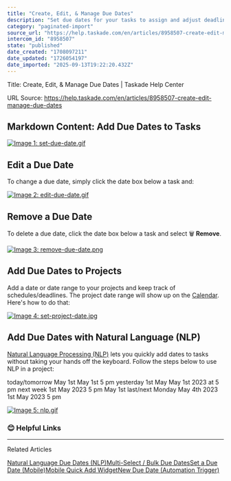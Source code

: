 ```yaml
---
title: "Create, Edit, & Manage Due Dates"
description: "Set due dates for your tasks to assign and adjust deadlines."
category: "paginated-import"
source_url: "https://help.taskade.com/en/articles/8958507-create-edit-manage-due-dates"
intercom_id: "8958507"
state: "published"
date_created: "1708097211"
date_updated: "1726054197"
date_imported: "2025-09-13T19:22:20.432Z"
---
```


Title: Create, Edit, & Manage Due Dates | Taskade Help Center

URL Source: https://help.taskade.com/en/articles/8958507-create-edit-manage-due-dates

Markdown Content:
**Add Due Dates to Tasks**
--------------------------

[![Image 1: set-due-date.gif](https://taskade.intercom-attachments-7.com/i/o/965375265/06d8654287c9a8c90c4ca67b/12756294453139?expires=1757792700&signature=07956eaf0a539cb9abb159cdffa1448719722a03c065370c7a3cdb2e9e655ada&req=fSYiFc57n4daFb4f3HP0gA8yvTBEsbAiCUlxdvyPkUXxxaInWF%2B%2F3S78D%2FoK%0A7VrsiSQrV3wiTow7zA%3D%3D%0A)](https://taskade.intercom-attachments-7.com/i/o/965375265/06d8654287c9a8c90c4ca67b/12756294453139?expires=1757792700&signature=07956eaf0a539cb9abb159cdffa1448719722a03c065370c7a3cdb2e9e655ada&req=fSYiFc57n4daFb4f3HP0gA8yvTBEsbAiCUlxdvyPkUXxxaInWF%2B%2F3S78D%2FoK%0A7VrsiSQrV3wiTow7zA%3D%3D%0A)

**Edit a Due Date**
-------------------

To change a due date, simply click the date box below a task and:

[![Image 2: edit-due-date.gif](https://taskade.intercom-attachments-7.com/i/o/965375264/2ea50e3205f20d416c04d51a/12756590119187?expires=1757792700&signature=6bd8b8e3014f7d7a2f64ee4fc7e0ae70efef7ec5e422e417b890a49cb70aa485&req=fSYiFc57n4dbFb4f3HP0gNMpwJYJetfjpVkfVCW6dOD9I%2BpOvKyBqsBoG8at%0AKL9RDfxqYUoEJkzjug%3D%3D%0A)](https://taskade.intercom-attachments-7.com/i/o/965375264/2ea50e3205f20d416c04d51a/12756590119187?expires=1757792700&signature=6bd8b8e3014f7d7a2f64ee4fc7e0ae70efef7ec5e422e417b890a49cb70aa485&req=fSYiFc57n4dbFb4f3HP0gNMpwJYJetfjpVkfVCW6dOD9I%2BpOvKyBqsBoG8at%0AKL9RDfxqYUoEJkzjug%3D%3D%0A)

**Remove a Due Date**
---------------------

To delete a due date, click the date box below a task and select 🗑 **Remove**.

[![Image 3: remove-due-date.png](https://taskade.intercom-attachments-7.com/i/o/965375266/69e8065a2f7386bdc560254e/12756583598227?expires=1757792700&signature=13d96840b3068a2b4e2ef90822956fa6c1dac0ee14e5615a5fbcd27dbb83f1e2&req=fSYiFc57n4dZFb4f3HP0gEYErYVM2%2BgMnkDyDB5kePq9ZxiLdx3OeUqANLFx%0AyTgZYnWmFhBqOYvwPg%3D%3D%0A)](https://taskade.intercom-attachments-7.com/i/o/965375266/69e8065a2f7386bdc560254e/12756583598227?expires=1757792700&signature=13d96840b3068a2b4e2ef90822956fa6c1dac0ee14e5615a5fbcd27dbb83f1e2&req=fSYiFc57n4dZFb4f3HP0gEYErYVM2%2BgMnkDyDB5kePq9ZxiLdx3OeUqANLFx%0AyTgZYnWmFhBqOYvwPg%3D%3D%0A)

**Add Due Dates to Projects**
-----------------------------

Add a date or date range to your projects and keep track of schedules/deadlines. The project date range will show up on the [Calendar](https://intercom.help/taskade/en/articles/8958375). Here's how to do that:

[![Image 4: set-project-date.jpg](https://taskade.intercom-attachments-7.com/i/o/965375261/9d500373223bb3c661e3efa1/12756652957843?expires=1757792700&signature=d92e1c480248495e2a5b0a1476299798bb5d5641d019630d91a0c78e5bb5c6fa&req=fSYiFc57n4deFb4f3HP0gAcH%2FVrVn2UqeDASPgmeBUb789zMMT1hI8pEEQwY%0AnmcKduJO2%2F0xt35Vfg%3D%3D%0A)](https://taskade.intercom-attachments-7.com/i/o/965375261/9d500373223bb3c661e3efa1/12756652957843?expires=1757792700&signature=d92e1c480248495e2a5b0a1476299798bb5d5641d019630d91a0c78e5bb5c6fa&req=fSYiFc57n4deFb4f3HP0gAcH%2FVrVn2UqeDASPgmeBUb789zMMT1hI8pEEQwY%0AnmcKduJO2%2F0xt35Vfg%3D%3D%0A)

**Add Due Dates with Natural Language (NLP)**
---------------------------------------------

[Natural Language Processing (NLP)](https://intercom.help/taskade/en/articles/8958456) lets you quickly add dates to tasks without taking your hands off the keyboard. Follow the steps below to use NLP in a project:

today/tomorrow May 1st May 1st 5 pm
yesterday 1st May May 1st 2023 at 5 pm
next week 1st May 2023 5 pm May 1st
last/next Monday May 4th 2023 1st May 2023 5 pm

[![Image 5: nlp.gif](https://taskade.intercom-attachments-7.com/i/o/965375276/709fd4bd8df00e4e5f5b0a13/24923859223699?expires=1757792700&signature=fc0b1244a3ada8d5d551b46055d2a66b8fafbf6e8cc9729c2a11f1f1b77db67f&req=fSYiFc57n4ZZFb4f3HP0gKVuUdE2sjvJC%2FrU9AKOeEbg5aH4xVEnE%2F2rnaXE%0AKRRG1ec%2BZLA%2FkDeaLg%3D%3D%0A)](https://taskade.intercom-attachments-7.com/i/o/965375276/709fd4bd8df00e4e5f5b0a13/24923859223699?expires=1757792700&signature=fc0b1244a3ada8d5d551b46055d2a66b8fafbf6e8cc9729c2a11f1f1b77db67f&req=fSYiFc57n4ZZFb4f3HP0gKVuUdE2sjvJC%2FrU9AKOeEbg5aH4xVEnE%2F2rnaXE%0AKRRG1ec%2BZLA%2FkDeaLg%3D%3D%0A)

### **😊 Helpful Links**

* * *

Related Articles

[Natural Language Due Dates (NLP)](https://help.taskade.com/en/articles/8958456-natural-language-due-dates-nlp)[Multi-Select / Bulk Due Dates](https://help.taskade.com/en/articles/8958525-multi-select-bulk-due-dates)[Set a Due Date (Mobile)](https://help.taskade.com/en/articles/8958574-set-a-due-date-mobile)[Mobile Quick Add Widget](https://help.taskade.com/en/articles/8958575-mobile-quick-add-widget)[New Due Date (Automation Trigger)](https://help.taskade.com/en/articles/9901892-new-due-date-automation-trigger)
